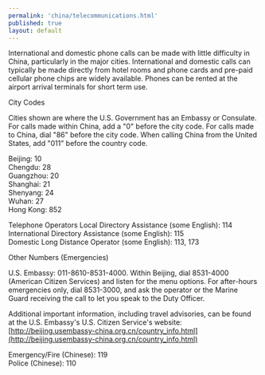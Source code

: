 ```yaml
--- 
permalink: 'china/telecommunications.html' 
published: true 
layout: default
---
```

International and domestic phone calls can be made with little difficulty in China, particularly in the major cities. International and domestic calls can typically be made directly from hotel rooms and phone cards and pre-paid cellular phone chips are widely available. Phones can be rented at the airport arrival terminals for short term use.

City Codes

Cities shown are where the U.S. Government has an Embassy or Consulate. For calls made within China, add a "0" before the city code. For calls made to China, dial "86" before the city code. When calling China from the United States, add "011" before the country code.

Beijing: 10  
Chengdu: 28  
Guangzhou: 20  
Shanghai: 21  
Shenyang: 24  
Wuhan: 27  
Hong Kong: 852  

Telephone Operators
Local Directory Assistance (some English): 114  
International Directory Assistance (some English): 115  
Domestic Long Distance Operator (some English): 113, 173  

Other Numbers (Emergencies)

U.S. Embassy: 011-8610-8531-4000. Within Beijing, dial 8531-4000 (American Citizen Services) and listen for the menu options. For after-hours emergencies only, dial 8531-3000, and ask the operator or the Marine Guard receiving the call to let you speak to the Duty Officer.

Additional important information, including travel advisories, can be found at the U.S. Embassy's U.S. Citizen Service's website: [http://beijing.usembassy-china.org.cn/country_info.html](http://beijing.usembassy-china.org.cn/country_info.html)

Emergency/Fire (Chinese): 119  
Police (Chinese): 110  
